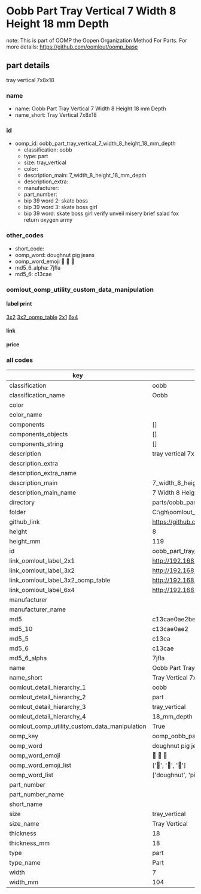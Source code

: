 # Oobb Part Tray Vertical 7 Width 8 Height 18 mm Depth  

note: This is part of OOMP the Oopen Organization Method For Parts. For more details: https://github.com/oomlout/oomp_base

##  part details
  



tray vertical 7x8x18



### name
* name: Oobb Part Tray Vertical 7 Width 8 Height 18 mm Depth
* name_short: Tray Vertical 7x8x18 
### id
* oomp_id: oobb_part_tray_vertical_7_width_8_height_18_mm_depth
  * classification: oobb
  * type: part
  * size: tray_vertical
  * color: 
  * description_main: 7_width_8_height_18_mm_depth
  * description_extra: 
  * manufacturer: 
  * part_number: 
  * bip 39 word 2: skate boss
  * bip 39 word 3: skate boss girl
  * bip 39 word: skate boss girl verify unveil misery brief salad fox return oxygen army

### other_codes
* short_code: 
* oomp_word: doughnut pig jeans
* oomp_word_emoji :doughnut: :pig: :jeans:
* md5_6_alpha: 7jfla
* md5_6: c13cae






### oomlout_oomp_utility_custom_data_manipulation
#### label print
[3x2](http://192.168.1.245:1112/?label=oomp%207jfla)
[3x2_oomp_table](http://192.168.1.108:1112/?label=oomp%207jfla)
[2x1](http://192.168.1.242:1112/?label=oomp%207jfla)
[6x4](http://192.168.1.55:1112/?label=oomp%207jfla)    

#### link

                              

#### price







### all codes 
| key | value |  
| --- | --- |  
| classification | oobb |  
| classification_name | Oobb |  
| color |  |  
| color_name |  |  
| components | [] |  
| components_objects | [] |  
| components_string | [] |  
| description | tray vertical 7x8x18 |  
| description_extra |  |  
| description_extra_name |  |  
| description_main | 7_width_8_height_18_mm_depth |  
| description_main_name | 7 Width 8 Height 18 mm Depth |  
| directory | parts/oobb_part_tray_vertical_7_width_8_height_18_mm_depth |  
| folder | C:\gh\oomlout_oobb_version_4_generated_parts\parts\oobb_part_tray_vertical_7_width_8_height_18_mm_depth |  
| github_link | https://github.com/oomlout/oomlout_oomp_part_src/tree/main/parts/oobb_part_tray_vertical_7_width_8_height_18_mm_depth |  
| height | 8 |  
| height_mm | 119 |  
| id | oobb_part_tray_vertical_7_width_8_height_18_mm_depth |  
| link_oomlout_label_2x1 | http://192.168.1.242:1112/?label=oomp%207jfla |  
| link_oomlout_label_3x2 | http://192.168.1.245:1112/?label=oomp%207jfla |  
| link_oomlout_label_3x2_oomp_table | http://192.168.1.108:1112/?label=oomp%207jfla |  
| link_oomlout_label_6x4 | http://192.168.1.55:1112/?label=oomp%207jfla |  
| manufacturer |  |  
| manufacturer_name |  |  
| md5 | c13cae0ae2be437e36f73f2ac4868e50 |  
| md5_10 | c13cae0ae2 |  
| md5_5 | c13ca |  
| md5_6 | c13cae |  
| md5_6_alpha | 7jfla |  
| name | Oobb Part Tray Vertical 7 Width 8 Height 18 mm Depth |  
| name_short | Tray Vertical 7x8x18  |  
| oomlout_detail_hierarchy_1 | oobb |  
| oomlout_detail_hierarchy_2 | part |  
| oomlout_detail_hierarchy_3 | tray_vertical |  
| oomlout_detail_hierarchy_4 | 18_mm_depth |  
| oomlout_oomp_utility_custom_data_manipulation | True |  
| oomp_key | oomp_oobb_part_tray_vertical_7_width_8_height_18_mm_depth |  
| oomp_word | doughnut pig jeans |  
| oomp_word_emoji | :doughnut: :pig: :jeans: |  
| oomp_word_emoji_list | [':doughnut:', ':pig:', ':jeans:'] |  
| oomp_word_list | ['doughnut', 'pig', 'jeans'] |  
| part_number |  |  
| part_number_name |  |  
| short_name |  |  
| size | tray_vertical |  
| size_name | Tray Vertical |  
| thickness | 18 |  
| thickness_mm | 18 |  
| type | part |  
| type_name | Part |  
| width | 7 |  
| width_mm | 104 |  
